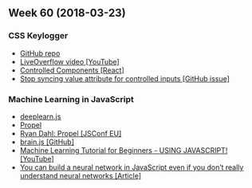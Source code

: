 Week 60 (2018-03-23)
---

### CSS Keylogger
- [GitHub repo](https://github.com/maxchehab/CSS-Keylogging)
- [LiveOverflow video [YouTube]](https://www.youtube.com/watch?v=oJ6t7AImTdE&t=4s)
- [Controlled Components [React]](https://reactjs.org/docs/forms.html)
- [Stop syncing value attribute for controlled inputs [GitHub issue]](https://github.com/facebook/react/issues/11896)

### Machine Learning in JavaScript
- [deeplearn.js](https://deeplearnjs.org/)
- [Propel](http://propelml.org/)
- [Ryan Dahl: Propel [JSConf EU]](https://2018.jsconf.eu/speakers/ryan-dahl-propel-a-machine-learning-framework-for-javascript.html)
- [brain.js [GitHub]](https://github.com/BrainJS/brain.js)
- [Machine Learning Tutorial for Beginners - USING JAVASCRIPT! [YouTube]](https://www.youtube.com/watch?v=9Hz3P1VgLz4)
- [You can build a neural network in JavaScript even if you don’t really understand neural networks [Article]](https://itnext.io/you-can-build-a-neural-network-in-javascript-even-if-you-dont-really-understand-neural-networks-e63e12713a3)
